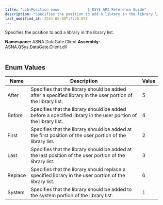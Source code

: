 ```yaml
---
title: "LiblPosition enum             | QSYS API Reference Guide"
description: "Specifies the position to add a library in the library list. "
last_modified_at: 2024-08-09T17:25:07Z
---
```


Specifies the position to add a library in the library list.

**Namespace:** ASNA.DataGate.Client
**Assembly:** ASNA.QSys.DataGate.Client.dll
<br>
<br>

## Enum Values

| Name | Description | Value
| --- | --- | --- 
| After | Specifies that the library should be added after a specified library in the user portion of the library list. | 5 |
| Before | Specifies that the library should be added before a specified library in the user portion of the library list. | 4 |
| First | Specifies that the library should be added at the first position of the user portion of the library list. | 2 |
| Last | Specifies that the library should be added at the last position of the user portion of the library list. | 3 |
| Replace | Specifies that the library should replace a specified library in the user portion of the library list. | 6 |
| System | Specifies that the library should be added to the system portion of the library list. | 1 |
